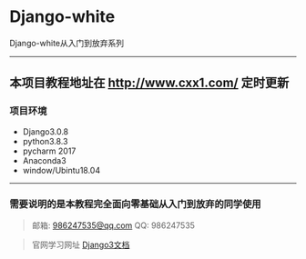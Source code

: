 # Django-white
Django-white从入门到放弃系列


-----

## 本项目教程地址在 http://www.cxx1.com/ 定时更新

### 项目环境

- Django3.0.8
- python3.8.3
- pycharm 2017
- Anaconda3
- window/Ubintu18.04

-----
### 需要说明的是本教程完全面向零基础从入门到放弃的同学使用

> 邮箱: 986247535@qq.com
> QQ: 986247535

> 官网学习网址 [Django3文档](https://docs.djangoproject.com/zh-hans/2.2/ "Django3文档")
